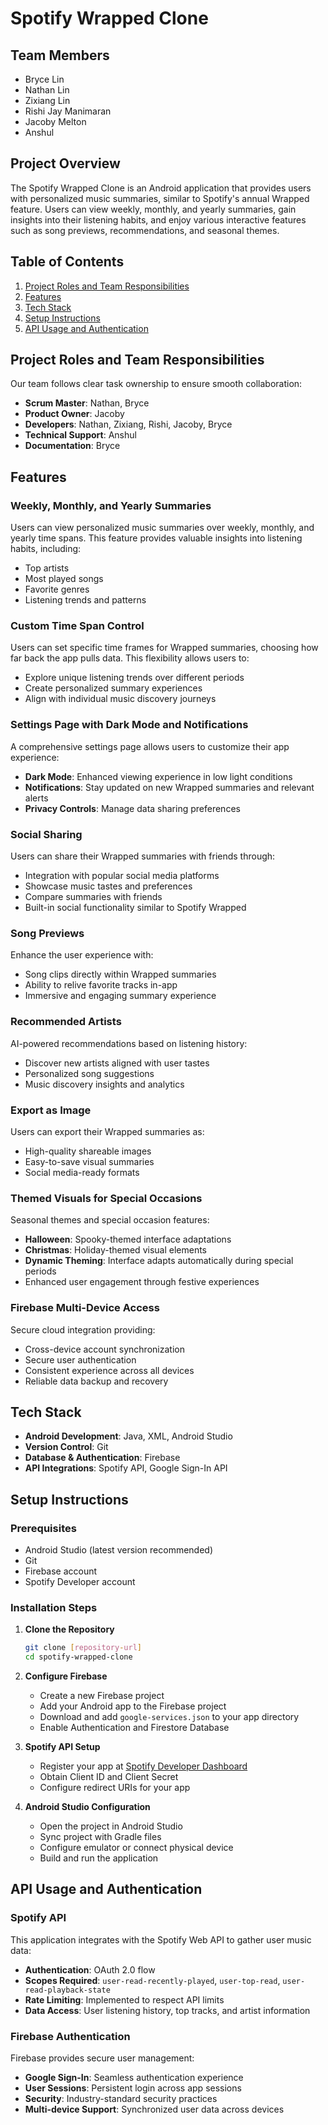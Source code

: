 # Spotify Wrapped Clone

## Team Members
- Bryce Lin
- Nathan Lin 
- Zixiang Lin
- Rishi Jay Manimaran
- Jacoby Melton
- Anshul

## Project Overview

The Spotify Wrapped Clone is an Android application that provides users with personalized music summaries, similar to Spotify's annual Wrapped feature. Users can view weekly, monthly, and yearly summaries, gain insights into their listening habits, and enjoy various interactive features such as song previews, recommendations, and seasonal themes.

## Table of Contents

1. [Project Roles and Team Responsibilities](#project-roles-and-team-responsibilities)
2. [Features](#features)
3. [Tech Stack](#tech-stack)
4. [Setup Instructions](#setup-instructions)
5. [API Usage and Authentication](#api-usage-and-authentication)

## Project Roles and Team Responsibilities

Our team follows clear task ownership to ensure smooth collaboration:

- **Scrum Master**: Nathan, Bryce
- **Product Owner**: Jacoby
- **Developers**: Nathan, Zixiang, Rishi, Jacoby, Bryce
- **Technical Support**: Anshul
- **Documentation**: Bryce

## Features

### Weekly, Monthly, and Yearly Summaries
Users can view personalized music summaries over weekly, monthly, and yearly time spans. This feature provides valuable insights into listening habits, including:
- Top artists
- Most played songs
- Favorite genres
- Listening trends and patterns

### Custom Time Span Control
Users can set specific time frames for Wrapped summaries, choosing how far back the app pulls data. This flexibility allows users to:
- Explore unique listening trends over different periods
- Create personalized summary experiences
- Align with individual music discovery journeys

### Settings Page with Dark Mode and Notifications
A comprehensive settings page allows users to customize their app experience:
- **Dark Mode**: Enhanced viewing experience in low light conditions
- **Notifications**: Stay updated on new Wrapped summaries and relevant alerts
- **Privacy Controls**: Manage data sharing preferences

### Social Sharing
Users can share their Wrapped summaries with friends through:
- Integration with popular social media platforms
- Showcase music tastes and preferences
- Compare summaries with friends
- Built-in social functionality similar to Spotify Wrapped

### Song Previews
Enhance the user experience with:
- Song clips directly within Wrapped summaries
- Ability to relive favorite tracks in-app
- Immersive and engaging summary experience

### Recommended Artists
AI-powered recommendations based on listening history:
- Discover new artists aligned with user tastes
- Personalized song suggestions
- Music discovery insights and analytics

### Export as Image
Users can export their Wrapped summaries as:
- High-quality shareable images
- Easy-to-save visual summaries
- Social media-ready formats

### Themed Visuals for Special Occasions
Seasonal themes and special occasion features:
- **Halloween**: Spooky-themed interface adaptations
- **Christmas**: Holiday-themed visual elements
- **Dynamic Theming**: Interface adapts automatically during special periods
- Enhanced user engagement through festive experiences

### Firebase Multi-Device Access
Secure cloud integration providing:
- Cross-device account synchronization
- Secure user authentication
- Consistent experience across all devices
- Reliable data backup and recovery

## Tech Stack

- **Android Development**: Java, XML, Android Studio
- **Version Control**: Git
- **Database & Authentication**: Firebase
- **API Integrations**: Spotify API, Google Sign-In API

## Setup Instructions

### Prerequisites
- Android Studio (latest version recommended)
- Git
- Firebase account
- Spotify Developer account

### Installation Steps

1. **Clone the Repository**
   ```bash
   git clone [repository-url]
   cd spotify-wrapped-clone
   ```

2. **Configure Firebase**
   - Create a new Firebase project
   - Add your Android app to the Firebase project
   - Download and add `google-services.json` to your app directory
   - Enable Authentication and Firestore Database

3. **Spotify API Setup**
   - Register your app at [Spotify Developer Dashboard](https://developer.spotify.com/)
   - Obtain Client ID and Client Secret
   - Configure redirect URIs for your app

4. **Android Studio Configuration**
   - Open the project in Android Studio
   - Sync project with Gradle files
   - Configure emulator or connect physical device
   - Build and run the application

## API Usage and Authentication

### Spotify API
This application integrates with the Spotify Web API to gather user music data:
- **Authentication**: OAuth 2.0 flow
- **Scopes Required**: `user-read-recently-played`, `user-top-read`, `user-read-playback-state`
- **Rate Limiting**: Implemented to respect API limits
- **Data Access**: User listening history, top tracks, and artist information

### Firebase Authentication
Firebase provides secure user management:
- **Google Sign-In**: Seamless authentication experience
- **User Sessions**: Persistent login across app sessions
- **Security**: Industry-standard security practices
- **Multi-device Support**: Synchronized user data across devices


